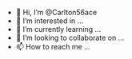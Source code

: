- 👋 Hi, I’m @Carlton56ace
- 👀 I’m interested in ...
- 🌱 I’m currently learning ...
- 💞️ I’m looking to collaborate on ...
- 📫 How to reach me ...

<!---
Carlton56ace/Carlton56ace is a ✨ special ✨ repository because its `README.md` (this file) appears on your GitHub profile.
You can click the Preview link to take a look at your changes.
--->
